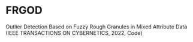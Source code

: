 # FRGOD
Outlier Detection Based on Fuzzy Rough Granules in Mixed Attribute Data (IEEE TRANSACTIONS ON CYBERNETICS, 2022, Code)
